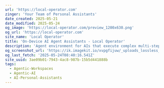 ```yaml
---
url: 'https://local-operator.com'
zinger: 'Your Team of Personal Assistants'
date_created: 2025-05-21
date_modified: 2025-05-24
og_image: 'https://local-operator.com/preview_1200x630.png'
og_url: 'https://local-operator.com'
site_name: 'Local Operator'
title: 'On-Device AI Agent Assistants - Local Operator'
description: 'Agent environment for AIs that execute complex multi-step commands on your device through a chat interface. Supports code safety verification, goal-driven execution, and local models with Ollama.'
og_screenshot_url: 'https://ik.imagekit.io/xvpgfijuw/_uploads_lossless_screenshots_20250527_LocalOperator_og_screenshot.jpeg'
og_last_fetch: '2025-05-24T08:40:16.541Z'
site_uuid: 3ae09b01-7943-4ac8-987b-15b5d441888b
tags:
  - Agentic-Workspaces
  - Agentic-AI
  - AI-Personal-Assistants
---
```


